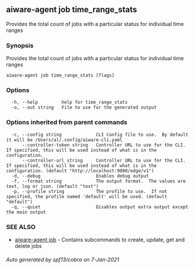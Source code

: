 ## aiware-agent job time_range_stats

Provides the total count of jobs with a particular status for individual time ranges

### Synopsis

Provides the total count of jobs with a particular status for individual time ranges

```
aiware-agent job time_range_stats [flags]
```

### Options

```
  -h, --help         help for time_range_stats
  -o, --out string   File to use for the generated output
```

### Options inherited from parent commands

```
  -c, --config string             CLI Config file to use.  By default it will be /Users/al/.config/aiware-cli.yaml
      --controller-token string   Controller URL to use for the CLI.  If specified, this will be used instead of what is in the configuration.
      --controller-url string     Controller URL to use for the CLI.  If specified, this will be used instead of what is in the configuration. (default "http://localhost:9000/edge/v1")
  -d, --debug                     Enables debug output
  -f, --format string             The output format.  The values are text, log or json. (default "text")
  -p, --profile string            The profile to use.  If not specified, the profile named 'default' will be used. (default "default")
  -q, --quiet                     Disables output extra output except the main output
```

### SEE ALSO

* [aiware-agent job](/cli/aiware-agent_job.md)	 - Contains subcommands to create, update, get and delete jobs

###### Auto generated by spf13/cobra on 7-Jan-2021
